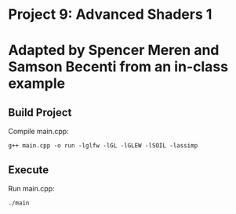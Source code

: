 # Project 9: Advanced Shaders 1
# Adapted by Spencer Meren and Samson Becenti from an in-class example

## Build Project

Compile main.cpp:

	g++ main.cpp -o run -lglfw -lGL -lGLEW -lSOIL -lassimp

## Execute

Run main.cpp:

	./main


